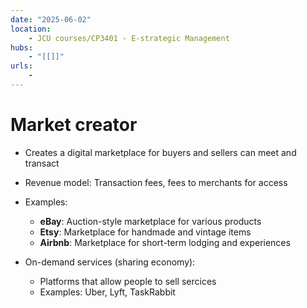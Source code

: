 ```yaml
---
date: "2025-06-02"
location: 
    - JCU courses/CP3401 - E-strategic Management
hubs: 
    - "[[]]"
urls:
    - 
---
```


# Market creator
- Creates a digital marketplace for buyers and sellers can meet and transact
- Revenue model: Transaction fees, fees to merchants for access
- Examples:
    - **eBay**: Auction-style marketplace for various products
    - **Etsy**: Marketplace for handmade and vintage items
    - **Airbnb**: Marketplace for short-term lodging and experiences

- On-demand services (sharing economy):
    - Platforms that allow people to sell sercices
    - Examples: Uber, Lyft, TaskRabbit

